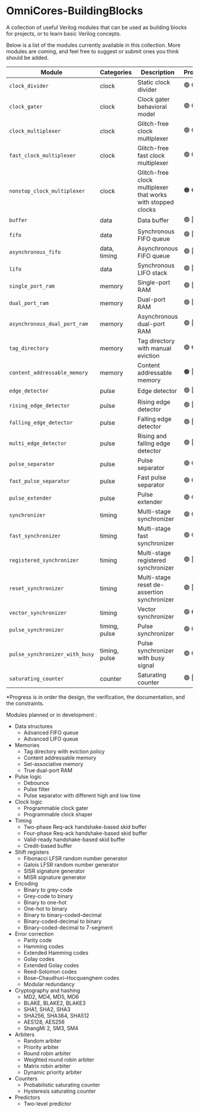 # OmniCores-BuildingBlocks

A collection of useful Verilog modules that can be used as building blocks for projects, or to learn basic Verilog concepts.

Below is a list of the modules currently available in this collection. More modules are coming, and feel free to suggest or submit ones you think should be added.

| Module                         | Categories    | Description                                                  | Progress*                                                   |
| ------------------------------ | ------------- | ------------------------------------------------------------ | ----------------------------------------------------------- |
| `clock_divider`                | clock         | Static clock divider                                         | :green_circle:  :green_circle:  :red_circle: :white_circle: |
| `clock_gater`                  | clock         | Clock gater behavioral model                                 | :green_circle:  :green_circle:  :red_circle: :white_circle: |
| `clock_multiplexer`            | clock         | Glitch-free clock multiplexer                                | :green_circle:  :green_circle:  :red_circle: :red_circle:   |
| `fast_clock_multiplexer`       | clock         | Glitch-free fast clock multiplexer                           | :green_circle:  :green_circle:  :red_circle: :red_circle:   |
| `nonstop_clock_multiplexer`    | clock         | Glitch-free clock multiplexer that works with stopped clocks | :orange_circle: :orange_circle: :red_circle: :red_circle:   |
| `buffer`                       | data          | Data buffer                                                  | :green_circle:  :red_circle:    :red_circle: :white_circle: |
| `fifo`                         | data          | Synchronous FIFO queue                                       | :green_circle:  :red_circle:    :red_circle: :white_circle: |
| `asynchronous_fifo`            | data, timing  | Asynchronous FIFO queue                                      | :green_circle:  :red_circle:    :red_circle: :red_circle:   |
| `lifo`                         | data          | Synchronous LIFO stack                                       | :green_circle:  :red_circle:    :red_circle: :white_circle: |
| `single_port_ram`              | memory        | Single-port RAM                                              | :green_circle:  :red_circle:    :red_circle: :white_circle: |
| `dual_port_ram`                | memory        | Dual-port RAM                                                | :green_circle:  :red_circle:    :red_circle: :white_circle: |
| `asynchronous_dual_port_ram`   | memory        | Asynchronous dual-port RAM                                   | :green_circle:  :red_circle:    :red_circle: :red_circle:   |
| `tag_directory`                | memory        | Tag directory with manual eviction                           | :green_circle:  :orange_circle: :red_circle: :white_circle: |
| `content_addressable_memory`   | memory        | Content addressable memory                                   | :orange_circle: :red_circle:    :red_circle: :white_circle: |
| `edge_detector`                | pulse         | Edge detector                                                | :green_circle:  :red_circle:    :red_circle: :white_circle: |
| `rising_edge_detector`         | pulse         | Rising edge detector                                         | :green_circle:  :red_circle:    :red_circle: :white_circle: |
| `falling_edge_detector`        | pulse         | Falling edge detector                                        | :green_circle:  :red_circle:    :red_circle: :white_circle: |
| `multi_edge_detector`          | pulse         | Rising and falling edge detector                             | :green_circle:  :red_circle:    :red_circle: :white_circle: |
| `pulse_separator`              | pulse         | Pulse separator                                              | :green_circle:  :green_circle:  :red_circle: :white_circle: |
| `fast_pulse_separator`         | pulse         | Fast pulse separator                                         | :green_circle:  :green_circle:  :red_circle: :white_circle: |
| `pulse_extender`               | pulse         | Pulse extender                                               | :green_circle:  :green_circle:  :red_circle: :white_circle: |
| `synchronizer`                 | timing        | Multi-stage synchronizer                                     | :green_circle:  :green_circle:  :red_circle: :red_circle:   |
| `fast_synchronizer`            | timing        | Multi-stage fast synchronizer                                | :green_circle:  :green_circle:  :red_circle: :red_circle:   |
| `registered_synchronizer`      | timing        | Multi-stage registered synchronizer                          | :green_circle:  :red_circle:    :red_circle: :red_circle:   |
| `reset_synchronizer`           | timing        | Multi-stage reset de-assertion synchronizer                  | :green_circle:  :red_circle:    :red_circle: :red_circle:   |
| `vector_synchronizer`          | timing        | Vector synchronizer                                          | :green_circle:  :orange_circle: :red_circle: :red_circle:   |
| `pulse_synchronizer`           | timing, pulse | Pulse synchronizer                                           | :green_circle:  :green_circle:  :red_circle: :red_circle:   |
| `pulse_synchronizer_with_busy` | timing, pulse | Pulse synchronizer with busy signal                          | :green_circle:  :green_circle:  :red_circle: :red_circle:   |
| `saturating_counter`           | counter       | Saturating counter                                           | :green_circle:  :red_circle:    :red_circle: :white_circle: |

*Progress is in order the design, the verification, the documentation, and the constraints.

Modules planned or in development :

- Data structures
  - Advanced FIFO queue
  - Advanced LIFO queue
- Memories
  - Tag directory with eviction policy
  - Content addressable memory
  - Set-associative memory
  - True dual-port RAM
- Pulse logic
  - Debounce
  - Pulse filter
  - Pulse separator with different high and low time
- Clock logic
  - Programmable clock gater
  - Programmable clock shaper
- Timing
  - Two-phase Req-ack handshake-based skid buffer
  - Four-phase Req-ack handshake-based skid buffer
  - Valid-ready handshake-based skid buffer
  - Credit-based buffer
- Shift registers
  - Fibonacci LFSR random number generator
  - Galois LFSR random number generator
  - SISR signature generator
  - MISR signature generator
- Encoding
  - Binary to grey-code
  - Grey-code to binary
  - Binary to one-hot
  - One-hot to binary
  - Binary to binary-coded-decimal
  - Binary-coded-decimal to binary
  - Binary-coded-decimal to 7-segment
- Error correction
  - Parity code
  - Hamming codes
  - Extended Hamming codes
  - Golay codes
  - Extended Golay codes
  - Reed-Solomon codes
  - Bose–Chaudhuri–Hocquenghem codes
  - Modular redundancy
- Cryptography and hashing
  - MD2, MD4, MD5, MD6
  - BLAKE, BLAKE2, BLAKE3
  - SHA1, SHA2, SHA3
  - SHA256, SHA384, SHA512
  - AES128, AES256
  - ShangMi 2, SM3, SM4
- Arbiters
  - Random arbiter
  - Priority arbiter
  - Round robin arbiter
  - Weighted round robin arbiter
  - Matrix robin arbiter
  - Dynamic priority arbiter
- Counters
  - Probabilistic saturating counter
  - Hysteresis saturating counter
- Predictors
  - Two-level predictor
